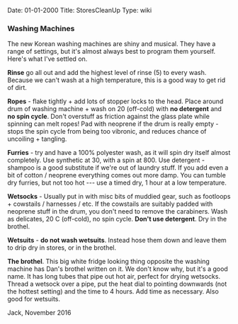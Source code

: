 Date: 01-01-2000
Title: StoresCleanUp
Type: wiki

### Washing Machines

The new Korean washing machines are shiny and musical.
They have a range of settings, but it's almost always best to program them yourself.
Here's what I've settled on.

**Rinse** go all out and add the highest level of rinse (5) to every wash.
Because we can't wash at a high temperature, this is a good way to get rid of dirt.

**Ropes** - flake tightly + add lots of stopper locks to the head. Place
around drum of washing machine + wash on 20 (off-cold) with **no
detergent** and **no spin cycle**. Don't overstuff as friction against the glass plate while
spinning can melt ropes! Pad with neoprene if the drum is really empty -
stops the spin cycle from being too vibronic, and reduces chance of
uncoiling + tangling.

**Furries** - try and have a 100% polyester wash, as it will spin dry
itself almost completely. Use synthetic at 30, with a spin at 800. 
Use detergent - shampoo is a good substitute if we're out of
laundry stuff.
If you add even a bit of cotton / neoprene everything comes out more damp. 
You can tumble dry furries, but not too hot --- use a timed dry, 1 hour at a low temperature. 

**Wetsocks** - Usually put in with misc bits of muddied gear, such as footloops + cowstails / harnesses / etc. 
If the cowstails are suitably padded with neoprene stuff in the drum, you don't
need to remove the carabiners. Wash as delicates, 20 C (off-cold), no spin cycle.
**Don't use detergent**. Dry in the brothel.

**Wetsuits** - **do not wash wetsuits**. Instead hose them down and leave them to drip dry in stores, or in the brothel.

**The brothel**. This big white fridge looking thing opposite the washing machine has Dan's brothel written on it.
We don't know why, but it's a good name. It has long tubes that pipe out hot air, perfect for drying wetsocks.
Thread a wetsock over a pipe, put the heat dial to pointing downwards (not the hottest setting) and the time to 4 hours. Add time as necessary. Also good for wetsuits.

Jack, November 2016
